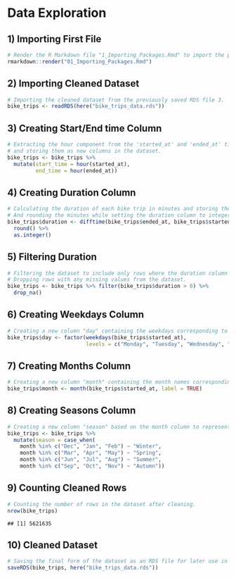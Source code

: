 Data Exploration
================

## 1) Importing First File

``` r
# Render the R Markdown file "1_Importing_Packages.Rmd" to import the packages.
rmarkdown::render("01_Importing_Packages.Rmd")
```

## 2) Importing Cleaned Dataset

``` r
# Importing the cleaned dataset from the previously saved RDS file 3.
bike_trips <- readRDS(here("bike_trips_data.rds"))
```

## 3) Creating Start/End time Column

``` r
# Extracting the hour component from the 'started_at' and 'ended_at' timestamps,
# and storing them as new columns in the dataset.
bike_trips <- bike_trips %>%
  mutate(start_time = hour(started_at),
         end_time = hour(ended_at))
```

## 4) Creating Duration Column

``` r
# Calculating the duration of each bike trip in minutes and storing the result as a new column in the dataset,
# And rounding the minutes while setting the duration column to integer data type.
bike_trips$duration <- difftime(bike_trips$ended_at, bike_trips$started_at, units = "mins") %>% 
  round() %>% 
  as.integer()
```

## 5) Filtering Duration

``` r
# Filtering the dataset to include only rows where the duration column is greater than 0.
# Dropping rows with any missing values from the dataset.
bike_trips <- bike_trips %>% filter(bike_trips$duration > 0) %>% 
  drop_na()
```

## 6) Creating Weekdays Column

``` r
# Creating a new column "day" containing the weekdays corresponding to the started_at timestamps column.
bike_trips$day <- factor(weekdays(bike_trips$started_at), 
                         levels = c("Monday", "Tuesday", "Wednesday", "Thursday", "Friday", "Saturday", "Sunday"))
```

## 7) Creating Months Column

``` r
# Creating a new column "month" containing the month names corresponding to the started_at timestamps column.
bike_trips$month <- month(bike_trips$started_at, label = TRUE)
```

## 8) Creating Seasons Column

``` r
# Creating a new column "season" based on the month column to represent the seasons of the year.
bike_trips <- bike_trips %>% 
  mutate(season = case_when(
    month %in% c("Dec", "Jan", "Feb") ~ "Winter",
    month %in% c("Mar", "Apr", "May") ~ "Spring",
    month %in% c("Jun", "Jul", "Aug") ~ "Summer",
    month %in% c("Sep", "Oct", "Nov") ~ "Autumn"))
```

## 9) Counting Cleaned Rows

``` r
# Counting the number of rows in the dataset after cleaning.
nrow(bike_trips)
```

    ## [1] 5621635

## 10) Cleaned Dataset

``` r
# Saving the final form of the dataset as an RDS file for later use in data visualizations step.
saveRDS(bike_trips, here("bike_trips_data.rds"))
```
